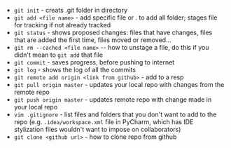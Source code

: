 - `git init` - creats .git folder in directory
- `git add <file name>` - add specific file or . to add all folder; stages file for tracking if not already tracked
- `git status` - shows proposed changes: files that have changes, files that are added the first time, files moved or removed...
- `git rm --cached <file name>` -- how to unstage a file, do this if you didn't mean to `git add` that file
- `git commit` - saves progress, before pushing to internet
- `git log` - shows the log of all the commits
- `git remote add origin <link from github>` - add to a resp
- `git pull origin master` - updates your local repo with changes from the remote repo
- `git push origin master` - updates remote repo with change made in your local repo
- `vim .gitignore` - list files and folders that you don't want to add to the repo 
(e.g. `.idea/workspace.xml` file in PyCharm, which has IDE stylization files wouldn't want to impose on collaborators)
- `git clone <github url>` - how to clone repo from github

